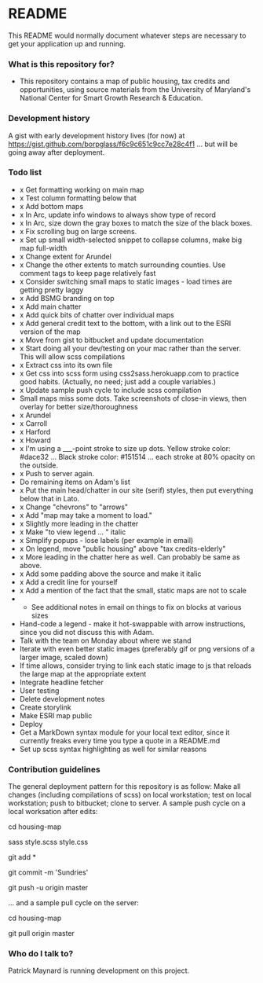 # README #

This README would normally document whatever steps are necessary to get your application up and running.

### What is this repository for? ###

* This repository contains a map of public housing, tax credits and opportunities, using source materials from the University of Maryland's National Center for Smart Growth Research & Education. 

### Development history ###

A gist with early development history lives (for now) at https://gist.github.com/borpglass/f6c9c651c9cc7e28c4f1  ... but will be going away after deployment. 

### Todo list ###

* x Get formatting working on main map
* x Test column formatting below that
* x Add bottom maps
* x In Arc, update info windows to always show type of record
* x In Arc, size down the gray boxes to match the size of the black boxes.
* x Fix scrolling bug on large screens.
* x Set up small width-selected snippet to collapse columns, make big map full-width
* x Change extent for Arundel
* x Change the other extents to match surrounding counties. Use comment tags to keep page relatively fast
* x Consider switching small maps to static images - load times are getting pretty laggy
* x Add BSMG branding on top
* x Add main chatter 
* x Add quick bits of chatter over individual maps
* x Add general credit text to the bottom, with a link out to the ESRI version of the map
* x Move from gist to bitbucket and update documentation
* x Start doing all your dev/testing on your mac rather than the server. This will allow scss compilations
* x Extract css into its own file
* x Get css into scss form using css2sass.herokuapp.com to practice good habits. (Actually, no need; just add a couple variables.)
* x Update sample push cycle to include scss compilation
* Small maps miss some dots. Take screenshots of close-in views, then overlay for better size/thoroughness
* x Arundel
* x Carroll
* x Harford 
* x Howard
* x I'm using a ___-point stroke to size up dots. Yellow stroke color: #dace32 ... Black stroke color: #151514 ... each stroke at 80% opacity on the outside.
* x Push to server again. 
* Do remaining items on Adam's list
*  x Put the main head/chatter in our site (serif) styles, then put everything below that in Lato.
*  x Change "chevrons" to "arrows"
*  x Add "map may take a moment to load."
*  x Slightly more leading in the chatter
*  x Make "to view legend ... " italic
*  x Simplify popups - lose labels (per example in email)
*  x On legend, move "public housing" above "tax credits-elderly"
*  x More leading in the chatter here as well. Can probably be same as above. 
*  x Add some padding above the source and make it italic
*  x Add a credit line for yourself
*  x Add a mention of the fact that the small, static maps are not to scale 
*  - See additional notes in email on things to fix on blocks at various sizes 
* Hand-code a legend - make it hot-swappable with arrow instructions, since you did not discuss this with Adam.
* Talk with the team on Monday about where we stand
* Iterate with even better static images (preferably gif or png versions of a larger image, scaled down)
* If time allows, consider trying to link each static image to js that reloads the large map at the appropriate extent
* Integrate headline fetcher
* User testing
* Delete development notes 
* Create storylink
* Make ESRI map public
* Deploy
* Get a MarkDown syntax module for your local text editor, since it currently freaks every time you type a quote in a README.md
* Set up scss syntax highlighting as well for similar reasons

### Contribution guidelines ###

The general deployment pattern for this repository is as follow: Make all changes (including compilations of scss) on local workstation; test on local workstation; push to bitbucket; clone to server. A sample push cycle on a local worksation after edits: 

cd housing-map

sass style.scss style.css

git add *

git commit -m 'Sundries'

git push -u origin master

... and a sample pull cycle on the server: 

cd housing-map

git pull origin master

### Who do I talk to? ###

Patrick Maynard is running development on this project.
